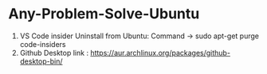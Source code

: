 # Any-Problem-Solve-Ubuntu

1. VS Code insider Uninstall from Ubuntu: Command ->  sudo apt-get purge code-insiders
2. Github Desktop link : https://aur.archlinux.org/packages/github-desktop-bin/

